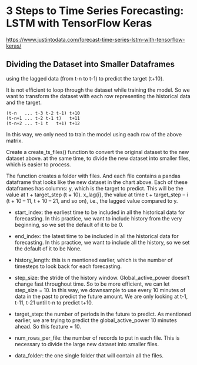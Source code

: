 # 3 Steps to Time Series Forecasting: LSTM with TensorFlow Keras
https://www.justintodata.com/forecast-time-series-lstm-with-tensorflow-keras/

## Dividing the Dataset into Smaller Dataframes 
using the lagged data (from t-n to t-1) to predict the target (t+10).

It is not efficient to loop through the dataset while training the model. 
So we want to transform the dataset with each row representing the historical data and the target.
```
(t-n   ... t-3 t-2 t-1) t+10
(t-n+1 ... t-2 t-1 t)   t+11
(t-n+2 ... t-1 t   t+1) t+12

```

In this way, we only need to train the model using each row of the above matrix.


Create a create_ts_files() function to convert the original dataset to the new dataset above.
at the same time, to divide the new dataset into smaller files, which is easier to process.

The function creates a folder with files. And each file contains a pandas dataframe that looks like the new dataset in the chart above.
Each of these dataframes has columns:
y, which is the target to predict. This will be the value at t + target_step (t + 10).
x_lag{i}, the value at time t + target_step – i (t + 10 – 11, t + 10 – 21, and so on), i.e., the lagged value compared to y.

- start_index: the earliest time to be included in all the historical data for forecasting.
In this practice, we want to include history from the very beginning, so we set the default of it to be 0.

- end_index: the latest time to be included in all the historical data for forecasting.
In this practice, we want to include all the history, so we set the default of it to be None.

- history_length: this is n mentioned earlier, which is the number of timesteps to look back for each forecasting.

- step_size: the stride of the history window.
Global_active_power doesn’t change fast throughout time. So to be more efficient, we can let step_size = 10. In this way, we downsample to use every 10 minutes of data in the past to predict the future amount. We are only looking at t-1, t-11, t-21 until t-n to predict t+10.

- target_step: the number of periods in the future to predict.
As mentioned earlier, we are trying to predict the global_active_power 10 minutes ahead. So this feature = 10.

- num_rows_per_file: the number of records to put in each file.
This is necessary to divide the large new dataset into smaller files.

- data_folder: the one single folder that will contain all the files.
